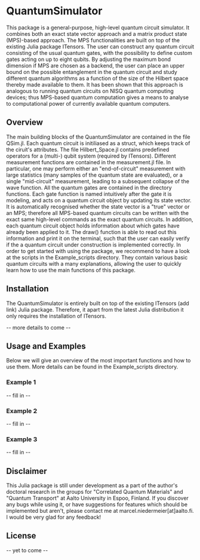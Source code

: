 # QuantumSimulator

This package is a general-purpose, high-level quantum circuit simulator. It combines both an exact state vector approach and a matrix product state (MPS)-based approach. The MPS functionalities are built on top of the existing Julia package ITensors. The user can construct any quantum circuit consisting of the usual quantum gates, with the possibility to define custom gates acting on up to eight qubits. By adjusting the maximum bond dimension if MPS are chosen as a backend, the user can place an upper bound on the possible entanglement in the quantum circuit and study different quantum algorithms as a function of the size of the Hilbert space thereby made available to them. It has been shown that this approach is analogous to running quantum circuits on NISQ quantum computing devices; thus MPS-based quantum computation gives a means to analyse to computational power of currently available quantum computers.

## Overview 

The main building blocks of the QuantumSimulator are contained in the file QSim.jl. Each quantum circuit is initiliased as a struct, which keeps track of the ciruit's attributes. The file Hilbert_Space.jl contains predefined operators for a (multi-) qubit system (required by ITensors). Different measurement functions are contained in the measurement.jl file. In particular, one may perform either an "end-of-circuit" measurement with large statistics (many samples of the quantum state are evaluated), or a single "mid-circuit" measurement, leading to a subsequent collapse of the wave function. 
All the quantum gates are contained in the directory functions. Each gate function is named intuitively after the gate it is modeling, and acts on a quantum circuit object by updating its state vector. It is automatically recognised whether the state vector is a "true" vector or an MPS; therefore all MPS-based quantum circuits can be written with the exact same high-level commands as the exact quantum circuits. In addition, each quantum circuit object holds information about which gates have already been applied to it. The draw() function is able to read out this information and print it on the terminal, such that the user can easily verify if the a quantum circuit under construction is implemented correctly. In order to get started with using the package, we recommend to have a look at the scripts in the Example_scripts directory. They contain various basic quantum circuits with a many explanations, allowing the user to quickly learn how to use the main functions of this package.

## Installation

The QuantumSimulator is entirely built on top of the existing ITensors (add link) Julia package. Therefore, it apart from the latest Julia distribution it only requires the installation of ITensors.

-- more details to come --

## Usage and Examples

Below we will give an overview of the most important functions and how to use them. More details can be found in the Example_scripts directory. 

### Example 1

-- fill in --

### Example 2

-- fill in --

### Example 3

-- fill in --

## Disclaimer

This Julia package is still under development as a part of the author's doctoral research in the groups for "Correlated Quantum Materials" and "Quantum Transport" at Aalto University in Espoo, Finland. If you discover any bugs while using it, or have suggestions for features which should be implemented but aren't, please contact me at marcel.niedermeier[at]aalto.fi. I would be very glad for any feedback!

## License

-- yet to come --
